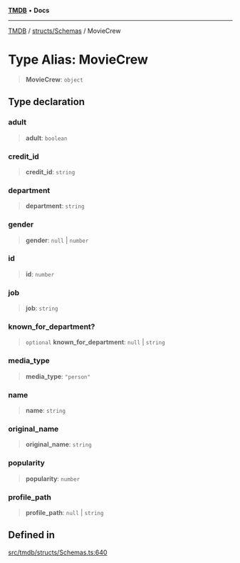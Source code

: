[**TMDB**](../../../README.md) • **Docs**

***

[TMDB](../../../README.md) / [structs/Schemas](../README.md) / MovieCrew

# Type Alias: MovieCrew

> **MovieCrew**: `object`

## Type declaration

### adult

> **adult**: `boolean`

### credit\_id

> **credit\_id**: `string`

### department

> **department**: `string`

### gender

> **gender**: `null` \| `number`

### id

> **id**: `number`

### job

> **job**: `string`

### known\_for\_department?

> `optional` **known\_for\_department**: `null` \| `string`

### media\_type

> **media\_type**: `"person"`

### name

> **name**: `string`

### original\_name

> **original\_name**: `string`

### popularity

> **popularity**: `number`

### profile\_path

> **profile\_path**: `null` \| `string`

## Defined in

[src/tmdb/structs/Schemas.ts:640](https://github.com/Norviah/media-hub/blob/d809718af017974e095f312fcfa8bfdf58d3e3e5/src/tmdb/structs/Schemas.ts#L640)
